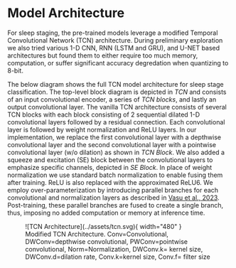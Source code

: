 # Model Architecture

For sleep staging, the pre-trained models leverage a modified Temporal Convolutional Network (TCN) architecture. During preliminary exploration we also tried various 1-D CNN, RNN (LSTM and GRU), and U-NET based architectures but found them to either require too much memory, computation, or suffer significant accuracy degredation when quantizing to 8-bit.
<!-- Please refer to [Experiments](./experiments.md) for more details on architecture exploration. -->


The below diagram shows the full TCN model architecture for sleep stage classification. The top-level block diagram is depicted in _TCN_ and consists of an input convolutional encoder, a series of _TCN blocks_, and lastly an output convolutional layer. The vanilla TCN architecture consists of several TCN blocks with each block consisting of 2 sequential dilated 1-D convolutional layers followed by a residual connection. Each convolutional layer is followed by weight normalization and ReLU layers.  In our implementation, we replace the first convolutional layer with a depthwise convolutional layer and the second convolutional layer with a pointwise convolutional layer (w/o dilation) as shown in _TCN Block_.  We also added a squeeze and excitation (SE) block between the convolutional layers to emphasize specific channels, depicted in _SE Block_. In place of weight normalization we use standard batch normalization to enable fusing them after training. ReLU is also replaced with the approximated ReLU6. We employ over-parameterization by introducing parallel branches for each convolutional and normalization layers as described in [Vasu et al., 2023](https://doi.org/10.48550/arXiv.2206.04040). Post-training, these parallel branches are fused to create a single branch, thus, imposing no added computation or memory at inference time.

<figure markdown>
  ![TCN Architecture](../assets/tcn.svg){ width="480" }
  <figcaption>Modified TCN Architecture. Conv=Convolutional, DWConv=depthwise convolutional, PWConv=pointwise convolutional, Norm=Normalization, DWConv.k= kernel size, DWConv.d=dilation rate, Conv.k=kernel size, Conv.f= filter size </figcaption>
</figure>

